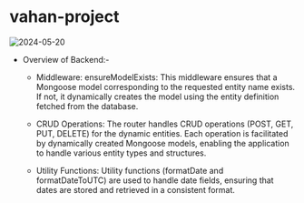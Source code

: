 # vahan-project


![2024-05-20](https://github.com/Moumita2002/vahan-project/assets/102172188/f3071d89-cc24-4d22-bff5-70d341418cdb)

- Overview of Backend:-
  - Middleware:
    ensureModelExists: This middleware ensures that a Mongoose model corresponding to the requested entity name exists. If not, it dynamically creates the model using the entity definition   
    fetched from the database.

  - CRUD Operations:
    The router handles CRUD operations (POST, GET, PUT, DELETE) for the dynamic entities. Each operation is facilitated by dynamically created Mongoose models, enabling the application to 
    handle various entity types and structures.

  - Utility Functions:
    Utility functions (formatDate and formatDateToUTC) are used to handle date fields, ensuring that dates are stored and retrieved in a consistent format.
